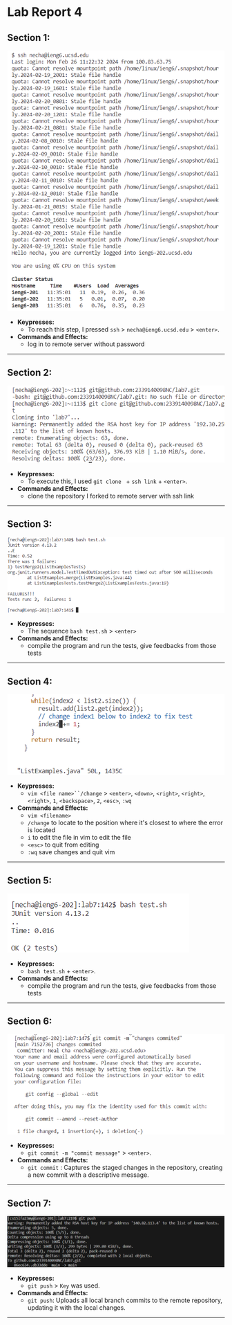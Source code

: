 # Lab Report 4

## Section 1:  

![Image Description](1.png)

- **Keypresses:** 
    - To reach this step, I pressed `ssh` > `necha@ieng6.ucsd.edu` > `<enter>`.
- **Commands and Effects:** 
    - log in to remote server without password

---

## Section 2:  

![Image Description](2.png)

- **Keypresses:** 
    - To execute this, I used `git clone ` + `ssh link` + `<enter>`.
- **Commands and Effects:** 
    - clone the repository I forked to remote server with ssh link

---

## Section 3:  

![Image Description](3.png)

- **Keypresses:** 
    - The sequence `bash test.sh` > `<enter>` 
- **Commands and Effects:** 
    - compile the program and run the tests, give feedbacks from those tests

---

## Section 4:  

![Image Description](4.png)

- **Keypresses:** 
    - `vim <file name>``/change` >  `<enter>`, `<down>`, `<right>`, `<right>`, `<right>`, `1`, `<backspace>`, `2`, `<esc>`, `:wq`
- **Commands and Effects:**
    - `vim <filename>`
    - `/change` to locate to the position where it's closest to where the error is located
    - `i` to edit the file in vim to edit the file
    - `<esc>` to quit from editing
    - `:wq` save changes and quit vim

---

## Section 5:  

![Image Description](5.png)

- **Keypresses:** 
    -  `bash test.sh` + `<enter>`.
- **Commands and Effects:** 
    - compile the program and run the tests, give feedbacks from those tests

---

## Section 6:  

![Image Description](6.png)

- **Keypresses:** 
    - `git commit -m "commit message"` > `<enter>`.
- **Commands and Effects:** 
    - `git commit` : Captures the staged changes in the repository, creating a new commit with a descriptive message.

---

## Section 7:  

![Image Description](7.png)

- **Keypresses:** 
    -  `git push` > `Key` was used.
- **Commands and Effects:** 
    - `git push`: Uploads all local branch commits to the remote repository, updating it with the local changes.

---


